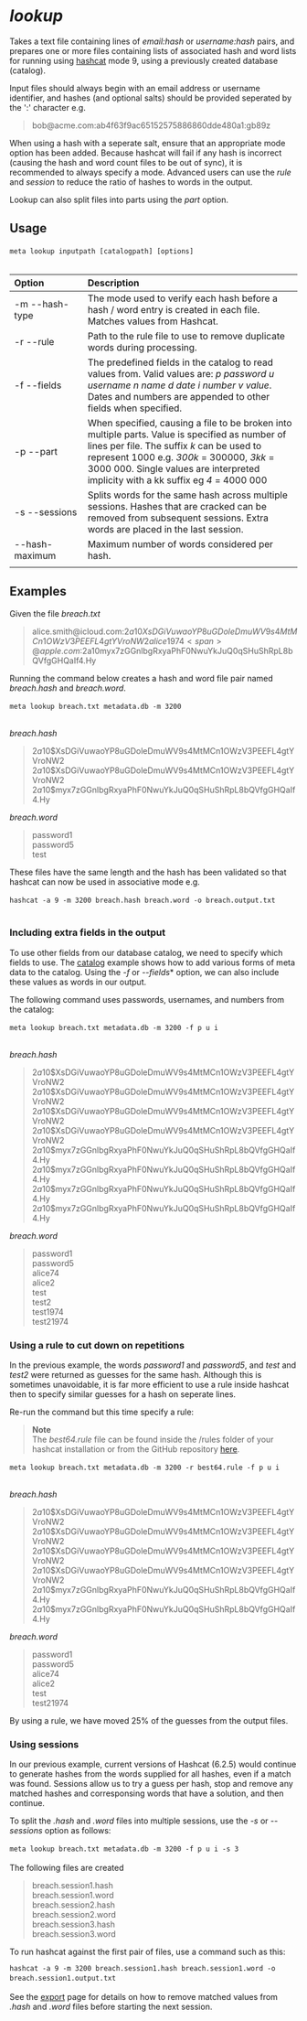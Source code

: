 # *lookup*

Takes a text file containing lines of *email:hash* or *username:hash* pairs, and prepares one or more files containing lists of associated hash and word lists for running using [hashcat](https://github.com/hashcat/hashcat) mode 9, using a previously created database (catalog).

Input files should always begin with an email address or username identifier, and hashes (and optional salts) should be provided seperated by the ':' character e.g. 

> bob<span>@acme.com:ab4f63f9ac65152575886860dde480a1:gb89z

When using a hash with a seperate salt, ensure that an appropriate mode option has been added. Because hashcat will fail if any hash is incorrect (causing the hash and word count files to be out of sync), it is recommended to always specify a mode. Advanced users can use the *rule* and *session* to reduce the ratio of hashes to words in the output. 

Lookup can also split files into parts using the *part* option.

## Usage

`meta lookup inputpath [catalogpath] [options]`
&nbsp;<br>
&nbsp;<br>

| Option | Description |
| :--- | :--- |
| -m --hash-type| The mode used to verify each hash before a hash / word entry is created in each file. Matches values from Hashcat.|
| -r --rule| Path to the rule file to use to remove duplicate words during processing.|
| -f --fields| The predefined fields in the catalog to read values from. Valid values are: *p password u username n name d date i number v value*. Dates and numbers are appended to other fields when specified.
| -p --part| When specified, causing a file to be broken into multiple parts. Value is specified as number of lines per file. The suffix *k* can be used to represent 1000 e.g. *300k* = 300000, *3kk* = 3000 000. Single values are interpreted implicity with a kk suffix eg *4* = 4000 000 |
| -s --sessions| Splits words for the same hash across multiple sessions. Hashes that are cracked can be removed from subsequent sessions. Extra words are placed in the last session.|
| --hash-maximum | Maximum number of words considered per hash.|
| <img width=350> | |

 

## Examples
 
Given the file *breach.txt*

>alice.smith<span>@icloud.com:$2a$10$XsDGiVuwaoYP8uGDoleDmuWV9s4MtMCn1OWzV3PEEFL4gtYVroNW2
>alice1974<span>@apple.com:$2a$10$myx7zGGnlbgRxyaPhF0NwuYkJuQ0qSHuShRpL8bQVfgGHQaIf4.Hy

Running the command below creates a hash and word file pair named *breach.hash* and *breach.word*. 

`meta lookup breach.txt metadata.db -m 3200`
&nbsp;<br>
&nbsp;<br>

*breach.hash*
>$2a$10$XsDGiVuwaoYP8uGDoleDmuWV9s4MtMCn1OWzV3PEEFL4gtYVroNW2
>$2a$10$XsDGiVuwaoYP8uGDoleDmuWV9s4MtMCn1OWzV3PEEFL4gtYVroNW2
>$2a$10$myx7zGGnlbgRxyaPhF0NwuYkJuQ0qSHuShRpL8bQVfgGHQaIf4.Hy

*breach.word*
>password1  
>password5  
>test  			

These files have the same length and the hash has been validated so that hashcat can now be used in associative mode e.g.

`hashcat -a 9 -m 3200 breach.hash breach.word -o breach.output.txt`
&nbsp;<br>
&nbsp;<br>

	
### Including extra fields in the output
	
To use other fields from our database catalog, we need to specify which fields to use. The [catalog](https://github.com/metacrackorg/metacrack/blob/sqlite/CATALOG.md) example shows how to add various forms of meta data to the catalog. Using the *-f* or *--fields** option, we can also include these values as words in our output.

The following command uses passwords, usernames, and numbers from the catalog:

`meta lookup breach.txt metadata.db -m 3200 -f p u i`
&nbsp;<br>
&nbsp;<br>
	
*breach.hash*
>$2a$10$XsDGiVuwaoYP8uGDoleDmuWV9s4MtMCn1OWzV3PEEFL4gtYVroNW2
>$2a$10$XsDGiVuwaoYP8uGDoleDmuWV9s4MtMCn1OWzV3PEEFL4gtYVroNW2
>$2a$10$XsDGiVuwaoYP8uGDoleDmuWV9s4MtMCn1OWzV3PEEFL4gtYVroNW2
>$2a$10$XsDGiVuwaoYP8uGDoleDmuWV9s4MtMCn1OWzV3PEEFL4gtYVroNW2
>$2a$10$myx7zGGnlbgRxyaPhF0NwuYkJuQ0qSHuShRpL8bQVfgGHQaIf4.Hy
>$2a$10$myx7zGGnlbgRxyaPhF0NwuYkJuQ0qSHuShRpL8bQVfgGHQaIf4.Hy
>$2a$10$myx7zGGnlbgRxyaPhF0NwuYkJuQ0qSHuShRpL8bQVfgGHQaIf4.Hy
>$2a$10$myx7zGGnlbgRxyaPhF0NwuYkJuQ0qSHuShRpL8bQVfgGHQaIf4.Hy

*breach.word* 
>password1  
>password5  
>alice74   
>alice2    
>test     
>test2  
>test1974      
>test21974
	
  
### Using a rule to cut down on repetitions

In the previous example, the words *password1* and *password5*, and *test* and *test2* were returned as guesses for the same hash. Although this is sometimes unavoidable, it is far more efficient to use a rule inside hashcat then to specify similar guesses for a hash on seperate lines.

Re-run the command but this time specify a rule:
	
  > **Note**<br>
  > The *best64.rule* file can be found inside the /rules folder of your hashcat installation or from the GitHub repository [here](https://github.com/hashcat/hashcat/blob/master/rules/best64.rule). 

`meta lookup breach.txt metadata.db -m 3200 -r best64.rule -f p u i`
&nbsp;<br>
&nbsp;<br>
	
*breach.hash*
>$2a$10$XsDGiVuwaoYP8uGDoleDmuWV9s4MtMCn1OWzV3PEEFL4gtYVroNW2
>$2a$10$XsDGiVuwaoYP8uGDoleDmuWV9s4MtMCn1OWzV3PEEFL4gtYVroNW2
>$2a$10$XsDGiVuwaoYP8uGDoleDmuWV9s4MtMCn1OWzV3PEEFL4gtYVroNW2
>$2a$10$XsDGiVuwaoYP8uGDoleDmuWV9s4MtMCn1OWzV3PEEFL4gtYVroNW2
>$2a$10$myx7zGGnlbgRxyaPhF0NwuYkJuQ0qSHuShRpL8bQVfgGHQaIf4.Hy
>$2a$10$myx7zGGnlbgRxyaPhF0NwuYkJuQ0qSHuShRpL8bQVfgGHQaIf4.Hy

*breach.word*
>password1  
>password5  
>alice74  
>alice2  
>test  
>test21974  		

By using a rule, we have moved 25% of the guesses from the output files.
 
### Using sessions

In our previous example, current versions of Hashcat (6.2.5) would continue to generate hashes from the words supplied for all hashes, even if a match was found. Sessions allow us to try a guess per hash, stop and remove any matched hashes and corresponsing words that have a solution, and then continue. 
	
To split the *.hash* and *.word* files into multiple sessions, use the *-s* or *--sessions* option as follows:

`meta lookup breach.txt metadata.db -m 3200 -f p u i -s 3`
&nbsp;<br>
&nbsp;<br>
The following files are created
>breach.session1.hash  
>breach.session1.word  
>breach.session2.hash  
>breach.session2.word  
>breach.session3.hash  
>breach.session3.word 

To run hashcat against the first pair of files, use a command such as this:
	
`hashcat -a 9 -m 3200 breach.session1.hash breach.session1.word -o breach.session1.output.txt`
&nbsp;<br>
&nbsp;<br>
See the [export]() page for details on how to remove matched values from *.hash* and *.word* files before starting the next session.
